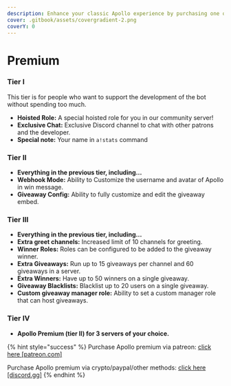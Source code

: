 ```yaml
---
description: Enhance your classic Apollo experience by purchasing one of the tiers below!
cover: .gitbook/assets/covergradient-2.png
coverY: 0
---
```


# Premium

### Tier I

This tier is for people who want to support the development of the bot without spending too much.

* **Hoisted Role:** A special hoisted role for you in our community server!
* **Exclusive Chat:** Exclusive Discord channel to chat with other patrons and the developer.
* **Special note:** Your name in `a!stats` command

### Tier II

* **Everything in the previous tier, including...**
* **Webhook Mode:** Ability to Customize the username and avatar of Apollo in win message.
* **Giveaway Config:** Ability to fully customize and edit the giveaway embed.

### Tier III

* **Everything in the previous tier, including...**
* **Extra greet channels:** Increased limit of 10 channels for greeting.
* **Winner Roles:** Roles can be configured to be added to the giveaway winner.
* **Extra Giveaways:** Run up to 15 giveaways per channel and 60 giveaways in a server.
* **Extra Winners:** Have up to 50 winners on a single giveaway.
* **Giveaway Blacklists:** Blacklist up to 20 users on a single giveaway.
* **Custom giveaway manager role:** Ability to set a custom manager role that can host giveaways.

### Tier IV

* **Apollo Premium (tier II) for 3 servers of your choice.**

{% hint style="success" %}
Purchase Apollo premium via patreon: [click here \[patreon.com\]](https://patreon.com/apollobot)

Purchase Apollo premium via crypto/paypal/other methods: [click here \[discord.gg\]](https://discord.gg/apollo-hq-923425920096800788)
{% endhint %}
